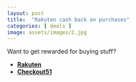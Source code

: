 ```yaml
---
layout: post
title:  "Rakuten cash back on purchases"
categories: [ deals ]
image: assets/images/2.jpg
---
```


Want to get rewarded for buying stuff?

+ **[Rakuten](https://www.rakuten.ca/)**
+ **[Checkout51](https://www.checkout51.com//)**

